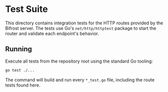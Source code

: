 # Test Suite

This directory contains integration tests for the HTTP routes provided by the Bifrost server. The tests use Go's `net/http/httptest` package to start the router and validate each endpoint's behavior.

## Running

Execute all tests from the repository root using the standard Go tooling:

```bash
go test ./...
```

The command will build and run every `*_test.go` file, including the route tests found here.
